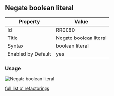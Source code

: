 ## Negate boolean literal

Property | Value
--- | ---
Id|RR0080
Title|Negate boolean literal
Syntax|boolean literal
Enabled by Default|yes

### Usage

![Negate boolean literal](../../images/refactorings/NegateBooleanLiteral.png)

[full list of refactorings](Refactorings.md)